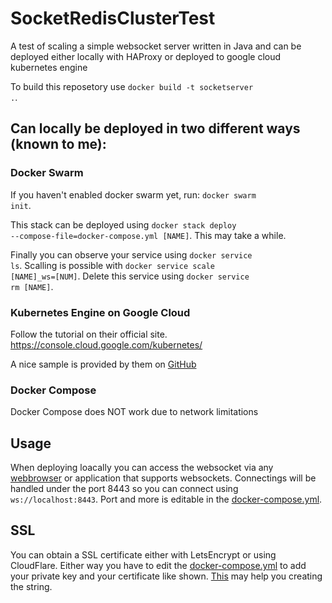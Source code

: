 # SocketRedisClusterTest
A test of scaling a simple websocket server written in Java and can be deployed either locally with HAProxy or deployed to google cloud kubernetes engine

To build this reposetory use <code>docker build -t socketserver .</code>.

## Can locally be deployed in two different ways (known to me):
### Docker Swarm
If you haven't enabled docker swarm yet, run: <code>docker swarm init</code>. 

This stack can be deployed using <code>docker stack deploy --compose-file=docker-compose.yml [NAME]</code>.
This may take a while.

Finally you can observe your service using <code>docker service ls</code>.
Scalling is possible with <code>docker service scale [NAME]_ws=[NUM]</code>.
Delete this service using <code>docker service rm [NAME]</code>.

### Kubernetes Engine on Google Cloud
Follow the tutorial on their official site. https://console.cloud.google.com/kubernetes/

A nice sample is provided by them on [GitHub](https://github.com/GoogleCloudPlatform/kubernetes-engine-samples)

### Docker Compose
Docker Compose does NOT work due to network limitations

## Usage
When deploying loacally you can access the websocket via any [webbrowser](https://www.piesocket.com/websocket-tester) or application that supports websockets.
Connectings will be handled under the port 8443 so you can connect using <code>ws://localhost:8443</code>. Port and more is editable in the [docker-compose.yml](https://github.com/Luuuuuis/SocketRedisClusterTest/blob/master/docker-compose.yml).

## SSL
You can obtain a SSL certificate either with LetsEncrypt or using CloudFlare. Either way you have to edit the [docker-compose.yml](https://github.com/Luuuuuis/SocketRedisClusterTest/blob/master/docker-compose.yml) to add your private key and your certificate like shown. [This](https://stackoverflow.com/a/29778381/10011954) may help you creating the string.
